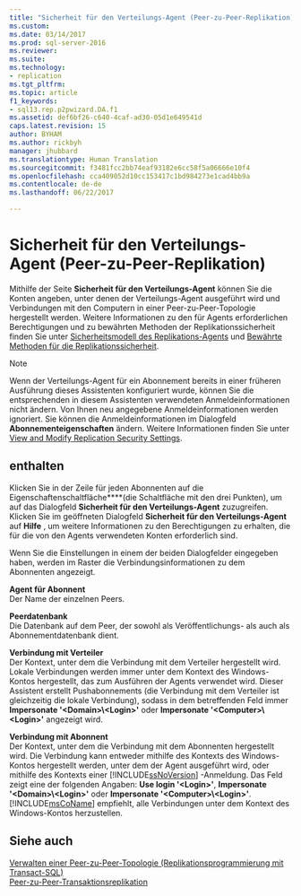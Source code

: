 ```yaml
---
title: "Sicherheit für den Verteilungs-Agent (Peer-zu-Peer-Replikation) | Microsoft-Dokumentation"
ms.custom: 
ms.date: 03/14/2017
ms.prod: sql-server-2016
ms.reviewer: 
ms.suite: 
ms.technology:
- replication
ms.tgt_pltfrm: 
ms.topic: article
f1_keywords:
- sql13.rep.p2pwizard.DA.f1
ms.assetid: def6bf26-c640-4caf-ad30-05d1e649541d
caps.latest.revision: 15
author: BYHAM
ms.author: rickbyh
manager: jhubbard
ms.translationtype: Human Translation
ms.sourcegitcommit: f3481fcc2bb74eaf93182e6cc58f5a06666e10f4
ms.openlocfilehash: cca409052d10cc153417c1bd984273e1cad4bb9a
ms.contentlocale: de-de
ms.lasthandoff: 06/22/2017

---
```

# <a name="distribution-agent-security-peer-to-peer-replication"></a>Sicherheit für den Verteilungs-Agent (Peer-zu-Peer-Replikation)
  Mithilfe der Seite **Sicherheit für den Verteilungs-Agent** können Sie die Konten angeben, unter denen der Verteilungs-Agent ausgeführt wird und Verbindungen mit den Computern in einer Peer-zu-Peer-Topologie hergestellt werden. Weitere Informationen zu den für Agents erforderlichen Berechtigungen und zu bewährten Methoden der Replikationssicherheit finden Sie unter [Sicherheitsmodell des Replikations-Agents](../../relational-databases/replication/security/replication-agent-security-model.md) und [Bewährte Methoden für die Replikationssicherheit](../../relational-databases/replication/security/replication-security-best-practices.md).  
  
> [!NOTE]  
>  Wenn der Verteilungs-Agent für ein Abonnement bereits in einer früheren Ausführung dieses Assistenten konfiguriert wurde, können Sie die entsprechenden in diesem Assistenten verwendeten Anmeldeinformationen nicht ändern. Von Ihnen neu angegebene Anmeldeinformationen werden ignoriert. Sie können die Anmeldeinformationen im Dialogfeld **Abonnementeigenschaften** ändern. Weitere Informationen finden Sie unter [View and Modify Replication Security Settings](../../relational-databases/replication/security/view-and-modify-replication-security-settings.md).  
  
## <a name="options"></a>enthalten  
 Klicken Sie in der Zeile für jeden Abonnenten auf die Eigenschaftenschaltfläche****(die Schaltfläche mit den drei Punkten), um auf das Dialogfeld **Sicherheit für den Verteilungs-Agent** zuzugreifen. Klicken Sie im geöffneten Dialogfeld **Sicherheit für den Verteilungs-Agent** auf **Hilfe** , um weitere Informationen zu den Berechtigungen zu erhalten, die für die von den Agents verwendeten Konten erforderlich sind.  
  
 Wenn Sie die Einstellungen in einem der beiden Dialogfelder eingegeben haben, werden im Raster die Verbindungsinformationen zu dem Abonnenten angezeigt.  
  
 **Agent für Abonnent**  
 Der Name der einzelnen Peers.  
  
 **Peerdatenbank**  
 Die Datenbank auf dem Peer, der sowohl als Veröffentlichungs- als auch als Abonnementdatenbank dient.  
  
 **Verbindung mit Verteiler**  
 Der Kontext, unter dem die Verbindung mit dem Verteiler hergestellt wird. Lokale Verbindungen werden immer unter dem Kontext des Windows-Kontos hergestellt, das zum Ausführen der Agents verwendet wird. Dieser Assistent erstellt Pushabonnements (die Verbindung mit dem Verteiler ist gleichzeitig die lokale Verbindung), sodass in dem betreffenden Feld immer **Impersonate '\<Domain>\\<Login\>'** oder **Impersonate '\<Computer>\\<Login\>'** angezeigt wird.  
  
 **Verbindung mit Abonnent**  
 Der Kontext, unter dem die Verbindung mit dem Abonnenten hergestellt wird. Die Verbindung kann entweder mithilfe des Kontexts des Windows-Kontos hergestellt werden, unter dem der Agent ausgeführt wird, oder mithilfe des Kontexts einer [!INCLUDE[ssNoVersion](../../includes/ssnoversion-md.md)] -Anmeldung. Das Feld zeigt eine der folgenden Angaben: **Use login '\<Login>'**, **Impersonate '\<Domain>\\<Login\>'** oder **Impersonate '\<Computer>\\<Login\>'**. [!INCLUDE[msCoName](../../includes/msconame-md.md)] empfiehlt, alle Verbindungen unter dem Kontext des Windows-Kontos herzustellen.  
  
## <a name="see-also"></a>Siehe auch  
 [Verwalten einer Peer-zu-Peer-Topologie &#40;Replikationsprogrammierung mit Transact-SQL&#41;](../../relational-databases/replication/administration/administer-a-peer-to-peer-topology-replication-transact-sql-programming.md)   
 [Peer-zu-Peer-Transaktionsreplikation](../../relational-databases/replication/transactional/peer-to-peer-transactional-replication.md)  
  
  
